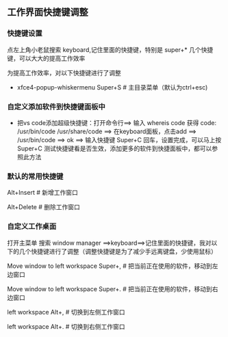## 工作界面快捷键调整

### 快捷键设置


点左上角小老鼠搜索 keyboard,记住里面的快捷键，特别是 super+*  几个快捷键，可以大大的提高工作效率


为提高工作效率，对以下快捷键进行了调整

- xfce4-popup-whiskermenu Super+S    # 主目录菜单（默认为ctrl+esc)

### 自定义添加软件到快捷键面板中

- 把vs code添加超级快捷键：打开命令行==> 输入 whereis code 获得 code: /usr/bin/code /usr/share/code ==> 在keyboard面板，点击add ==> /usr/bin/code ==> ok ==> 输入快捷键 Super+C 回车，设置完成，可以马上按 Super+C 测试快捷键看是否生效，添加更多的软件到快捷面板中，都可以参照此方法

### 默认的常用快捷键

Alt+Insert  # 新增工作窗口

Alt+Delete  # 删除工作窗口

### 自定义工作桌面

打开主菜单 搜索 window manager ==>keyboard==>记住里面的快捷键，我对以下的几个快捷键进行了调整（调整快捷键是为了减少手远离键盘，少使用鼠标）

Move window to left workspace Super+,  # 把当前正在使用的软件，移动到左边窗口

Move window to left workspace Super+.  # 把当前正在使用的软件，移动到右边窗口


left workspace Alt+,  # 切换到左侧工作窗口

left workspace Alt+.  # 切换到右侧工作窗口


